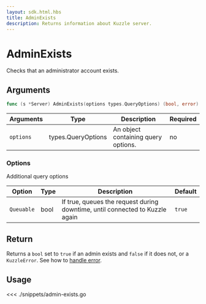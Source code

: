 ```yaml
---
layout: sdk.html.hbs
title: AdminExists
description: Returns information about Kuzzle server.
---
```


# AdminExists

<SinceBadge version="1.0.0" />

Checks that an administrator account exists.

## Arguments

```go
func (s *Server) AdminExists(options types.QueryOptions) (bool, error)
```

| Arguments | Type               | Description                         | Required |
| --------- | ------------------ | ----------------------------------- | -------- |
| `options` | types.QueryOptions | An object containing query options. | no       |

### **Options**

Additional query options

| Option     | Type | Description                                                                  | Default |
| ---------- | ---- | ---------------------------------------------------------------------------- | ------- |
| `Queuable` | bool | If true, queues the request during downtime, until connected to Kuzzle again | `true`  |

## Return

Returns a `bool` set to `true` if an admin exists and `false` if it does not, or a `KuzzleError`. See how to [handle error](/sdk-reference/go/1/error-handling).

## Usage

<<< ./snippets/admin-exists.go
